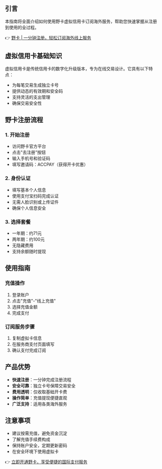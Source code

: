 ## **引言**

本指南将全面介绍如何使用野卡虚拟信用卡订阅海外服务，帮助您快速掌握从注册到使用的全过程。

👉 [野卡 | 一分钟注册，轻松订阅海外线上服务](https://bit.ly/bewildcard)

## **虚拟信用卡基础知识**

虚拟信用卡是传统信用卡的数字化升级版本，专为在线交易设计。它具有以下特点：

- 为每笔交易生成独立卡号
- 提供动态的有效期和安全码
- 支持灵活的支出管理
- 确保交易安全性

## **野卡注册流程**

### **1. 开始注册**
- 访问野卡官方平台
- 点击"去注册"按钮
- 输入手机号和验证码
- 填写邀请码：ACCPAY（获得开卡优惠）

### **2. 身份认证**
- 填写基本个人信息
- 使用支付宝扫码完成认证
- 无需人脸识别或上传证件
- 确保个人信息安全

### **3. 选择套餐**
- 一年期：约71元
- 两年期：约100元
- 无隐藏费用
- 支持余额随时提现

## **使用指南**

### **充值操作**
1. 登录账户
2. 点击"充值"-"线上充值"
3. 选择充值金额
4. 完成支付

### **订阅服务步骤**
1. 复制虚拟卡信息
2. 在服务商支付页面填写
3. 确认支付完成订阅

## **产品优势**

- **快速注册**：一分钟完成注册流程
- **安全可靠**：独立卡号保障交易安全
- **费用透明**：仅收取基础开卡费
- **操作简单**：充值提现便捷直观
- **广泛支持**：适用各类海外服务

## **注意事项**

- 建议按需充值，避免资金沉淀
- 了解充值手续费构成
- 保持账户安全，定期更新密码
- 在安全环境下使用虚拟卡

👉 [立即开通野卡，享受便捷的国际支付服务](https://bit.ly/bewildcard)